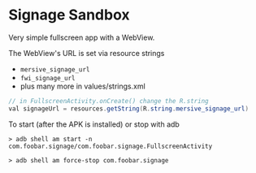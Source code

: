 # Signage Sandbox
Very simple fullscreen app with a WebView.

The WebView's URL is set via resource strings
* `mersive_signage_url`
* `fwi_signage_url`
* plus many more in values/strings.xml

``` java
// in FullscreenActivity.onCreate() change the R.string
val signageUrl = resources.getString(R.string.mersive_signage_url)
```

To start (after the APK is installed) or stop with adb
``` console
> adb shell am start -n com.foobar.signage/com.foobar.signage.FullscreenActivity

> adb shell am force-stop com.foobar.signage
```

